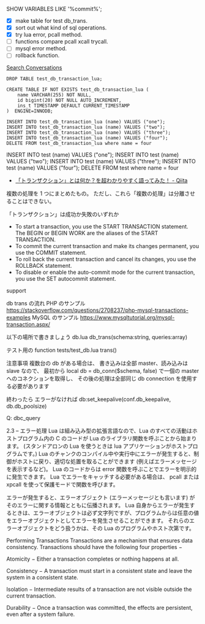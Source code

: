 SHOW VARIABLES LIKE '%commit%';

- [x] make table for test db_trans.
- [x] sort out what kind of sql operations.
- [x] try lua error, pcall method.
- [ ] functions compare pcall xcall trycall.
- [ ] mysql error method.
- [ ] rollback function.

[Search Conversations](https://groups.google.com/g/openresty/search?q=mysql%20transaction)

```
DROP TABLE test_db_transaction_lua;

CREATE TABLE IF NOT EXISTS test_db_transaction_lua (
    name VARCHAR(255) NOT NULL,
    id bigint(20) NOT NULL AUTO_INCREMENT,
    ins_t TIMESTAMP DEFAULT CURRENT_TIMESTAMP
)  ENGINE=INNODB;

INSERT INTO test_db_transaction_lua (name) VALUES ("one");
INSERT INTO test_db_transaction_lua (name) VALUES ("two");
INSERT INTO test_db_transaction_lua (name) VALUES ("three");
INSERT INTO test_db_transaction_lua (name) VALUES ("four");
DELETE FROM test_db_transaction_lua where name = four

```

INSERT INTO test (name) VALUES ("one");
INSERT INTO test (name) VALUES ("two");
INSERT INTO test (name) VALUES ("three");
INSERT INTO test (name) VALUES ("four");
DELETE FROM test where name = four

<!-- - [ ] -->

- [「トランザクション」とは何か？を超わかりやすく語ってみた！ - Qiita](https://qiita.com/zd6ir7/items/6568b6c3efc5d6a13865)

複数の処理を 1 つにまとめたもの。
ただし、これら「複数の処理」は分離させることはできない。

「トランザクション」は成功か失敗のいずれか

- To start a transaction, you use the START TRANSACTION statement. The BEGIN or BEGIN WORK are the aliases of the START TRANSACTION.
- To commit the current transaction and make its changes permanent, you use the COMMIT statement.
- To roll back the current transaction and cancel its changes, you use the ROLLBACK statement.
- To disable or enable the auto-commit mode for the current transaction, you use the SET autocommit statement.

support

db trans の流れ
PHP のサンプル
https://stackoverflow.com/questions/2708237/php-mysql-transactions-examples
MySQL のサンプル
https://www.mysqltutorial.org/mysql-transaction.aspx/

以下の場所で書きましょう
db.lua
db_trans(schema:string, queries:array)

テスト用の function
tests/test_db.lua
trans()

注意事項
複数台の db がある場合は、
書き込みは全部 master、読み込みは slave
なので、
最初から
local db = db_conn($schema, false)
で一個の master へのコネクションを取得し、
その後の処理は全部同じ db connection を使用する必要があります

終わったら
エラーがなければ db:set_keepalive(conf.db_keepalive, db.db_poolsize)

Q: dbc_query

2.3 – エラー処理
Lua は組み込み型の拡張言語なので、Lua のすべての活動はホストプログラム内の C のコードが Lua のライブラリ関数を呼ぶことから始まります。 (スタンドアロンの Lua を使うときは lua アプリケーションがホストプログラムです。) Lua のチャンクのコンパイル中や実行中にエラーが発生すると、制御がホストに戻り、適切な処置を取ることができます (例えばエラーメッセージを表示するなど)。
Lua のコードからは error 関数を呼ぶことでエラーを明示的に発生できます。 Lua でエラーをキャッチする必要がある場合は、 pcall または xpcall を使って保護モードで関数を呼びます。

エラーが発生すると、エラーオブジェクト (エラーメッセージとも言います) がそのエラーに関する情報とともに伝播されます。 Lua 自身からエラーが発生するときは、エラーオブジェクトは必ず文字列ですが、プログラムからは任意の値をエラーオブジェクトとしてエラーを発生させることができます。 それらのエラーオブジェクトをどう扱うかは、その Lua のプログラムやホスト次第です。

Performing Transactions
Transactions are a mechanism that ensures data consistency. Transactions should have the following four properties −

Atomicity − Either a transaction completes or nothing happens at all.

Consistency − A transaction must start in a consistent state and leave the system in a consistent state.

Isolation − Intermediate results of a transaction are not visible outside the current transaction.

Durability − Once a transaction was committed, the effects are persistent, even after a system failure.


